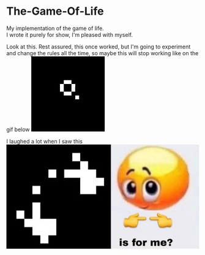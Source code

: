 # The-Game-Of-Life
My implementation of the game of life.  
I wrote it purely for show, I'm pleased with myself.

Look at this. Rest assured, this once worked, but I'm going to experiment and change the rules all the time, so maybe this will stop working like on the gif below
![the square turns into two gliders](media/2gliders.gif)

  
I laughed a lot when I saw this
![Meme](media/isForMe.png)